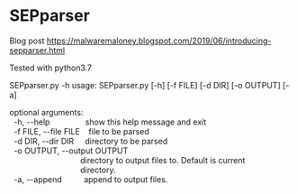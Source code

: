 # SEPparser

Blog post
https://malwaremaloney.blogspot.com/2019/06/introducing-sepparser.html

Tested with python3.7

SEPparser.py \-h
usage: SEPparser.py [\-h] [\-f FILE] [\-d DIR] [\-o OUTPUT] [\-a]

optional arguments:\
  -h, --help                show this help message and exit\
  -f FILE, --file FILE    file to be parsed\
  -d DIR, --dir DIR     directory to be parsed\
  -o OUTPUT, --output OUTPUT\
                                directory to output files to. Default is current\
                                directory.\
  -a, --append          append to output files.
